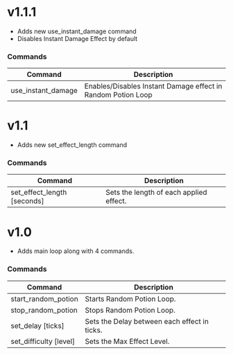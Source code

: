 # v1.1.1
- Adds new use_instant_damage command
- Disables Instant Damage Effect by default
### Commands
| Command            | Description                                                  |
|--------------------|--------------------------------------------------------------|
| use_instant_damage | Enables/Disables Instant Damage effect in Random Potion Loop |
# v1.1
- Adds new set_effect_length command
### Commands
| Command                     | Description                             |
|-----------------------------|-----------------------------------------|
| set_effect_length [seconds] | Sets the length of each applied effect. |
# v1.0
- Adds main loop along with 4 commands.
### Commands
| Command                | Description                                  |
|------------------------|----------------------------------------------|
| start_random_potion    | Starts Random Potion Loop.                   |
| stop_random_potion     | Stops Random Potion Loop.                    |
| set_delay [ticks]      | Sets the Delay between each effect in ticks. |
| set_difficulty [level] | Sets the Max Effect Level.                   |